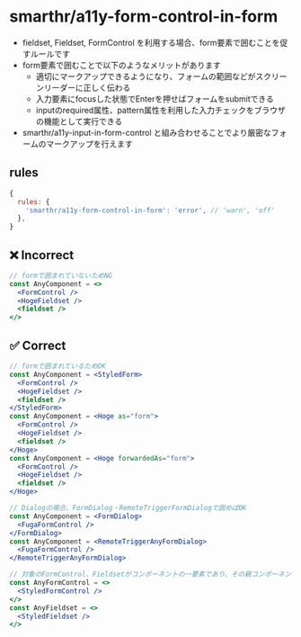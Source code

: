 # smarthr/a11y-form-control-in-form

- fieldset, Fieldset, FormControl を利用する場合、form要素で囲むことを促すルールです
- form要素で囲むことで以下のようなメリットがあります
  - 適切にマークアップできるようになり、フォームの範囲などがスクリーンリーダーに正しく伝わる
  - 入力要素にfocusした状態でEnterを押せばフォームをsubmitできる
  - inputのrequired属性、pattern属性を利用した入力チェックをブラウザの機能として実行できる
- smarthr/a11y-input-in-form-control と組み合わせることでより厳密なフォームのマークアップを行えます


## rules

```js
{
  rules: {
    'smarthr/a11y-form-control-in-form': 'error', // 'warn', 'off'
  },
}
```

## ❌ Incorrect

```jsx
// formで囲まれていないためNG
const AnyComponent = <>
  <FormControl />
  <HogeFieldset />
  <fieldset />
</>
```

## ✅ Correct

```jsx
// formで囲まれているためOK
const AnyComponent = <StyledForm>
  <FormControl />
  <HogeFieldset />
  <fieldset />
</StyledForm>
const AnyComponent = <Hoge as="form">
  <FormControl />
  <HogeFieldset />
  <fieldset />
</Hoge>
const AnyComponent = <Hoge forwardedAs="form">
  <FormControl />
  <HogeFieldset />
  <fieldset />
</Hoge>

// Dialogの場合、FormDialog・RemoteTriggerFormDialogで囲めばOK
const AnyComponent = <FormDialog>
  <FugaFormControl />
</FormDialog>
const AnyComponent = <RemoteTriggerAnyFormDialog>
  <FugaFormControl />
</RemoteTriggerAnyFormDialog>

// 対象のFormControl、Fieldsetがコンポーネントの一要素であり、その親コンポーネント名がFormControl、もしくはFieldsetの場合OK
const AnyFormControl = <>
  <StyledFormControl />
</>
const AnyFieldset = <>
  <StyledFieldset />
</>
```
